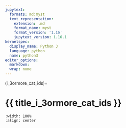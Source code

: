 ```yaml
---
jupytext:
  formats: md:myst
  text_representation:
    extension: .md
    format_name: myst
    format_version: '1.16'
    jupytext_version: 1.16.1
kernelspec:
  display_name: Python 3
  language: python
  name: python3
editor_options: 
  markdown: 
  wrap: none
---
```

(i_3ormore_cat_ids)=

# {{ title_i_3ormore_cat_ids }}

```{figure} ../03_images/03_image_files/00_coming_soon.png
:width: 100%
:align: center
```